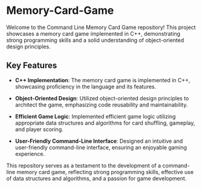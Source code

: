 # Memory-Card-Game

Welcome to the Command Line Memory Card Game repository! This project showcases a memory card game implemented in C++, demonstrating strong programming skills and a solid understanding of object-oriented design principles.

## Key Features

- **C++ Implementation**: The memory card game is implemented in C++, showcasing proficiency in the language and its features.

- **Object-Oriented Design**: Utilized object-oriented design principles to architect the game, emphasizing code reusability and maintainability.

- **Efficient Game Logic**: Implemented efficient game logic utilizing appropriate data structures and algorithms for card shuffling, gameplay, and player scoring.

- **User-Friendly Command-Line Interface**: Designed an intuitive and user-friendly command-line interface, ensuring an enjoyable gaming experience.

This repository serves as a testament to the development of a command-line memory card game, reflecting strong programming skills, effective use of data structures and algorithms, and a passion for game development.
